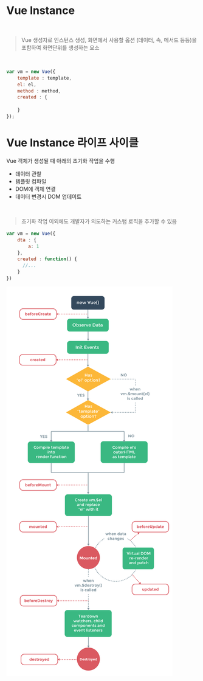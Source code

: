 # Vue Instance

<br />

> Vue 생성자로 인스턴스 생성, 화면에서 사용할 옵션 (데이터, 속, 메서드 등등)을 포함하여 화면단위를 생성하는 요소

<br />

```javascript
var vm = new Vue({
    template : template, 
    el: el,               
    method : method,
    created : {
        
    }
}); 
```

# Vue Instance 라이프 사이클 

Vue 객체가 생성될 때 아래의 초기화 작업을 수행

* 데이터 관찰
* 템플릿 컴파일
* DOM에 객체 연결
* 데이터 변경시 DOM 업데이트

<br />

> 초기화 작업 이외에도 개발자가 의도하는 커스텀 로직을 추가할 수 있음


```javascript
var vm = new Vue({
    dta : {
        a: 1
    },
    created : function() {
      //...
    }
})
```


![mvvm](https://github.com/banziha104/Vue.js/blob/master/Markdown/img/component-lifecycle.png)


